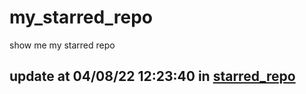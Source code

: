 # my_starred_repo
show me my starred repo

update at 04/08/22 12:23:40 in [starred_repo](./index.html)
---

